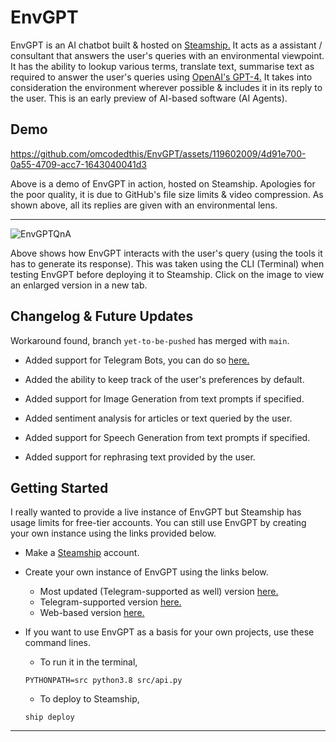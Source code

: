 # EnvGPT
EnvGPT is an AI chatbot built & hosted on [Steamship.](https://www.steamship.com/) It acts as a assistant / consultant that answers the user's queries with an environmental viewpoint. It has the ability to lookup various terms, translate text, summarise text as required to answer the user's queries using [OpenAI's GPT-4.](https://openai.com/gpt-4) It takes into consideration the environment wherever possible & includes it in its reply to the user. This is an early preview of AI-based software (AI Agents).


## Demo

https://github.com/omcodedthis/EnvGPT/assets/119602009/4d91e700-0a55-4709-acc7-1643040041d3

Above is a demo of EnvGPT in action, hosted on Steamship. Apologies for the poor quality, it is due to GitHub's file size limits & video compression. As shown above, all its replies are given with an environmental lens.

----------------------------------------------------------------------------------------------------------------------------------------------------------------------------------------------------------------------------
![EnvGPTQnA](https://github.com/omcodedthis/EnvGPT/assets/119602009/dede7f53-96a2-47c6-9081-ba14764ad048)

Above shows how EnvGPT interacts with the user's query (using the tools it has to generate its response). This was taken using the CLI (Terminal) when testing EnvGPT before deploying it to Steamship. Click on the image to view an enlarged version in a new tab.


## Changelog & Future Updates
Workaround found, branch `yet-to-be-pushed` has merged with `main`.

* Added support for Telegram Bots, you can do so [here.](https://github.com/steamship-packages/telegram-buddy/blob/main/README.md)
  
* Added the ability to keep track of the user's preferences by default.

* Added support for Image Generation from text prompts if specified.
  
* Added sentiment analysis for articles or text queried by the user.

* Added support for Speech Generation from text prompts if specified.

* Added support for rephrasing text provided by the user. 
  

## Getting Started
I really wanted to provide a live instance of EnvGPT but Steamship has usage limits for free-tier accounts. You can still use EnvGPT by creating your own instance using the links provided below.

* Make a [Steamship](https://www.steamship.com/) account.
  
* Create your own instance of EnvGPT using the links below.
  * Most updated (Telegram-supported as well) version [here.](https://www.steamship.com/packages/envgpt-4-bot)
  * Telegram-supported version [here.](https://www.steamship.com/packages/envgpt4-bot)
  * Web-based version [here.](https://www.steamship.com/packages/envgpt-bot)

* If you want to use EnvGPT as a basis for your own projects, use these command lines.
  * To run it in the terminal,
 
  ```
  PYTHONPATH=src python3.8 src/api.py
   ```
  
  * To deploy to Steamship,
  ```
  ship deploy
   ```
----------------------------------------------------------------------------------------------------------------------------------------------------------------------------------------------------------------------------
